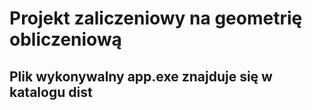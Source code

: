 # Projekt zaliczeniowy na geometrię obliczeniową 
## Plik wykonywalny app.exe znajduje się w katalogu dist
